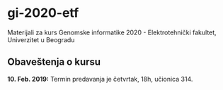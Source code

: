 # gi-2020-etf
Materijali za kurs Genomske informatike 2020 - Elektrotehnički fakultet, Univerzitet u Beogradu

## Obaveštenja o kursu
**10. Feb. 2019:** Termin predavanja je četvrtak, 18h, učionica 314.
